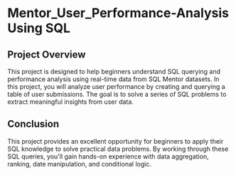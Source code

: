 # Mentor_User_Performance-Analysis Using SQL
## Project Overview
This project is designed to help beginners understand SQL querying and performance analysis using real-time data from SQL Mentor datasets. In this project, you will analyze user performance by creating and querying a table of user submissions. The goal is to solve a series of SQL problems to extract meaningful insights from user data.
## Conclusion
This project provides an excellent opportunity for beginners to apply their SQL knowledge to solve practical data problems. By working through these SQL queries, you'll gain hands-on experience with data aggregation, ranking, date manipulation, and conditional logic.

